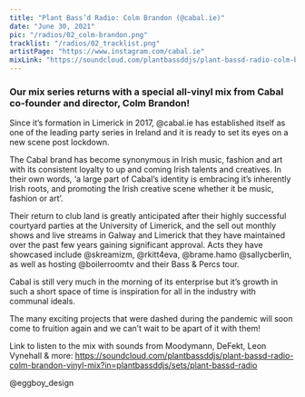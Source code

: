 ```yaml
---
title: "Plant Bass’d Radio: Colm Brandon (@cabal.ie)"
date: "June 30, 2021"
pic: "/radios/02_colm-brandon.png"
tracklist: "/radios/02_tracklist.png"
artistPage: "https://www.instagram.com/cabal.ie"
mixLink: "https://soundcloud.com/plantbassddjs/plant-bassd-radio-colm-brandon-vinyl-mix?in=plantbassddjs/sets/plant-bassd-radio"
---
```


### Our mix series returns with a special all-vinyl mix from Cabal co-founder and director, Colm Brandon!

Since it’s formation in Limerick in 2017, @cabal.ie has established itself as one of the leading party series in Ireland and it is ready to set its eyes on a new scene post lockdown.

The Cabal brand has become synonymous in Irish music, fashion and art with its consistent loyalty to up and coming Irish talents and creatives. In their own words, ‘a large part of Cabal’s identity is embracing it’s inherently Irish roots, and promoting the Irish creative scene whether it be music, fashion or art’.

Their return to club land is greatly anticipated after their highly successful courtyard parties at the University of Limerick, and the sell out monthly shows and live streams in Galway and Limerick that they have maintained over the past few years gaining significant approval.
Acts they have showcased include @skreamizm, @rkitt4eva, @brame.hamo @sallycberlin, as well as hosting @boilerroomtv and their Bass & Percs tour.

Cabal is still very much in the morning of its enterprise but it’s growth in such a short space of time is inspiration for all in the industry with communal ideals.

The many exciting projects that were dashed during the pandemic will soon come to fruition again and we can’t wait to be apart of it with them!

Link to listen to the mix with sounds from Moodymann, DeFekt, Leon Vynehall & more: https://soundcloud.com/plantbassddjs/plant-bassd-radio-colm-brandon-vinyl-mix?in=plantbassddjs/sets/plant-bassd-radio

@eggboy_design
